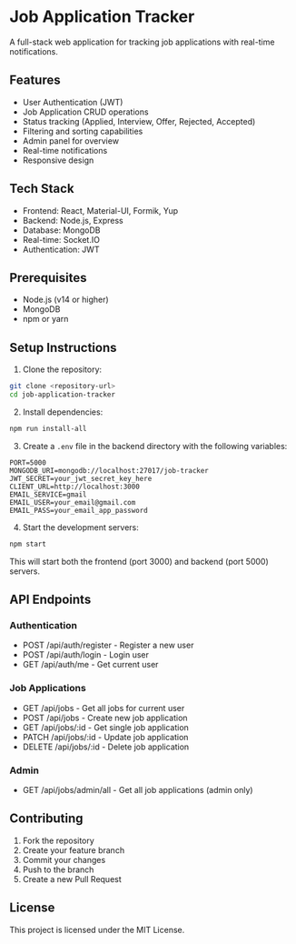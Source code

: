 # Job Application Tracker

A full-stack web application for tracking job applications with real-time notifications.

## Features

- User Authentication (JWT)
- Job Application CRUD operations
- Status tracking (Applied, Interview, Offer, Rejected, Accepted)
- Filtering and sorting capabilities
- Admin panel for overview
- Real-time notifications
- Responsive design

## Tech Stack

- Frontend: React, Material-UI, Formik, Yup
- Backend: Node.js, Express
- Database: MongoDB
- Real-time: Socket.IO
- Authentication: JWT

## Prerequisites

- Node.js (v14 or higher)
- MongoDB
- npm or yarn

## Setup Instructions

1. Clone the repository:
```bash
git clone <repository-url>
cd job-application-tracker
```

2. Install dependencies:
```bash
npm run install-all
```

3. Create a `.env` file in the backend directory with the following variables:
```
PORT=5000
MONGODB_URI=mongodb://localhost:27017/job-tracker
JWT_SECRET=your_jwt_secret_key_here
CLIENT_URL=http://localhost:3000
EMAIL_SERVICE=gmail
EMAIL_USER=your_email@gmail.com
EMAIL_PASS=your_email_app_password
```

4. Start the development servers:
```bash
npm start
```

This will start both the frontend (port 3000) and backend (port 5000) servers.

## API Endpoints

### Authentication
- POST /api/auth/register - Register a new user
- POST /api/auth/login - Login user
- GET /api/auth/me - Get current user

### Job Applications
- GET /api/jobs - Get all jobs for current user
- POST /api/jobs - Create new job application
- GET /api/jobs/:id - Get single job application
- PATCH /api/jobs/:id - Update job application
- DELETE /api/jobs/:id - Delete job application

### Admin
- GET /api/jobs/admin/all - Get all job applications (admin only)

## Contributing

1. Fork the repository
2. Create your feature branch
3. Commit your changes
4. Push to the branch
5. Create a new Pull Request

## License

This project is licensed under the MIT License. 